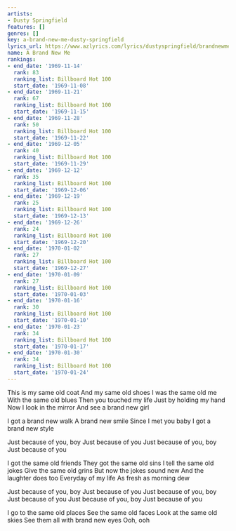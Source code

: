 ```yaml
---
artists:
- Dusty Springfield
features: []
genres: []
key: a-brand-new-me-dusty-springfield
lyrics_url: https://www.azlyrics.com/lyrics/dustyspringfield/brandnewme.html
name: A Brand New Me
rankings:
- end_date: '1969-11-14'
  rank: 83
  ranking_list: Billboard Hot 100
  start_date: '1969-11-08'
- end_date: '1969-11-21'
  rank: 67
  ranking_list: Billboard Hot 100
  start_date: '1969-11-15'
- end_date: '1969-11-28'
  rank: 50
  ranking_list: Billboard Hot 100
  start_date: '1969-11-22'
- end_date: '1969-12-05'
  rank: 40
  ranking_list: Billboard Hot 100
  start_date: '1969-11-29'
- end_date: '1969-12-12'
  rank: 35
  ranking_list: Billboard Hot 100
  start_date: '1969-12-06'
- end_date: '1969-12-19'
  rank: 25
  ranking_list: Billboard Hot 100
  start_date: '1969-12-13'
- end_date: '1969-12-26'
  rank: 24
  ranking_list: Billboard Hot 100
  start_date: '1969-12-20'
- end_date: '1970-01-02'
  rank: 27
  ranking_list: Billboard Hot 100
  start_date: '1969-12-27'
- end_date: '1970-01-09'
  rank: 27
  ranking_list: Billboard Hot 100
  start_date: '1970-01-03'
- end_date: '1970-01-16'
  rank: 30
  ranking_list: Billboard Hot 100
  start_date: '1970-01-10'
- end_date: '1970-01-23'
  rank: 34
  ranking_list: Billboard Hot 100
  start_date: '1970-01-17'
- end_date: '1970-01-30'
  rank: 34
  ranking_list: Billboard Hot 100
  start_date: '1970-01-24'
---
```


This is my same old coat
And my same old shoes
I was the same old me
With the same old blues
Then you touched my life
Just by holding my hand
Now I look in the mirror
And see a brand new girl

I got a brand new walk
A brand new smile
Since I met you baby
I got a brand new style

Just because of you, boy
Just because of you
Just because of you, boy
Just because of you

I got the same old friends
They got the same old sins
I tell the same old jokes
Give the same old grins
But now the jokes sound new
And the laughter does too
Everyday of my life
As fresh as morning dew

Just because of you, boy
Just because of you
Just because of you, boy
Just because of you
Just because of you, boy
Just because of you

I go to the same old places
See the same old faces
Look at the same old skies
See them all with brand new eyes
Ooh, ooh



